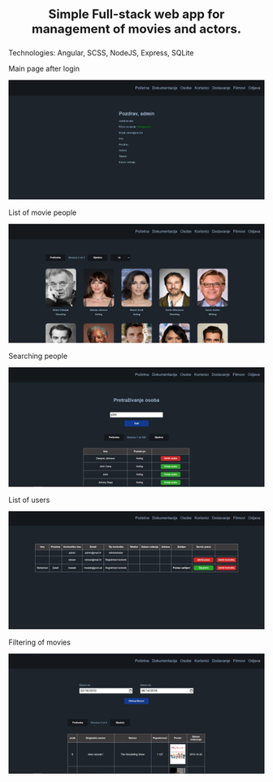 <p align="center" style="font-size: 24px; font-weight: bold;">
    Simple Full-stack web app for management of movies and actors.
</p>

Technologies: Angular, SCSS, NodeJS, Express, SQLite

Main page after login

![Main](https://github.com/Avinkovic22/rwa-angular-app/blob/main/screens/pocetna.jpg?raw=true)

List of movie people

![List of people](https://github.com/Avinkovic22/rwa-angular-app/blob/main/screens/prikaz-osoba.jpg?raw=true)

Searching people

![Searching people](https://github.com/Avinkovic22/rwa-angular-app/blob/main/screens/pretrazivanje-osoba.jpg?raw=true)

List of users

![List of users](https://github.com/Avinkovic22/rwa-angular-app/blob/main/screens/prikaz-korisnika.jpg?raw=true)

Filtering of movies

![Filtering of movies](https://github.com/Avinkovic22/rwa-angular-app/blob/main/screens/filtriranje-filmova.jpg?raw=true)
